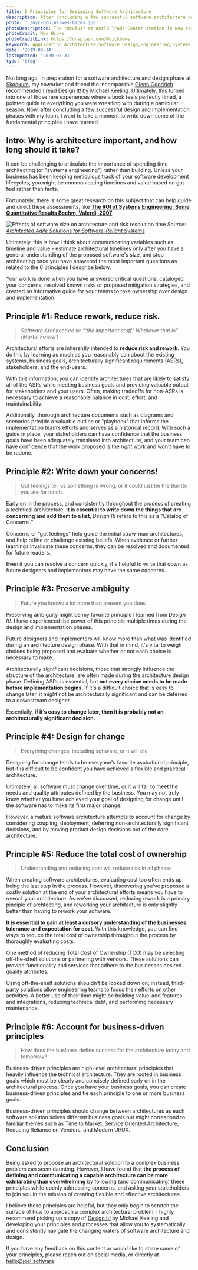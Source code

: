 ```yaml
---
title: 6 Principles for Designing Software Architecture
description: After concluding a few successful software architecture design and implementation phases, I want to take a moment to write down some of the principles I have learned, and how they can simplify the architectural design process.
photo: './nyc-oculus-wes-hicks.jpg'
photoDescription: The "Oculus" at World Trade Center station in New York City
photoCredit: Wes Hicks
photoCreditLink: https://unsplash.com/@sickhews
keywords: Application Architecture,Software Design,Engineering,Systems Engineering,ROI,Service Oriented,Principled Developer,Pragmatic Design,Software Lifecycle
date: '2019-09-14'
lastUpdated: '2020-07-31'
type: 'blog'
---
```


Not long ago, in preparation for a software architecture and design phase at [Skookum](https://skookum.com), my coworker and friend the incomparable [Glenn Goodrich](https://twitter.com/ruprict) recommended I read [Design It!](https://www.oreilly.com/library/view/design-it/9781680502923/) by Michael Keeling. Ultimately, this turned into one of those rare experiences where a book feels perfectly timed, a pointed guide to everything you were wrestling with during a particular season. Now, after concluding a few successful design and implementation phases with my team, I want to take a moment to write down some of the fundamental principles I have learned.

## Intro: Why is architecture important, and how long should it take?

It can be challenging to articulate the importance of spending time architecting (or "systems engineering") rather than building. Unless your business has been keeping meticulous track of your software development lifecycles, you might be communicating timelines and value based on gut feel rather than facts.

Fortunately, there is some great research on this subject that can help guide and direct these assessments, like [**The ROI of Systems Engineering: Some Quantitative Results
Boehm, Valerdi, 2007**](https://www.researchgate.net/publication/224579114_The_ROI_of_Systems_Engineering_Some_Quantitative_Results).

<p></p>

![Effects of software size on architecture and risk resolution time](https://d3i71xaburhd42.cloudfront.net/499a3c608498d907ba479b62641e676f82cbb833/7-Figure5-1.png)
_Source: [Architected Agile Solutions for Software-Reliant Systems](https://www.semanticscholar.org/paper/Architected-Agile-Solutions-for-Software-Reliant-Boehm-Lane/499a3c608498d907ba479b62641e676f82cbb833)_

<p></p>

Ultimately, this is how I think about communicating variables such as timeline and value - estimate architectural timelines only after you have a general understanding of the proposed software's size, and stop architecting once you have answered the most important questions as related to the 6 principles I describe below.

Your work is done when you have answered critical questions, cataloged your concerns, resolved known risks or proposed mitigation strategies, and created an informative guide for your teams to take ownership over design and implementation.

## Principle #1: Reduce rework, reduce risk.

> _Software Architecture is: “‘the important stuff.' Whatever that is” (Martin Fowler)_

Architectural efforts are inherently intended to **reduce risk and rework**. You do this by learning as much as you reasonably can about the existing systems, business goals, architecturally significant requirements (ASRs), stakeholders, and the end-users.

With this information, you can identify architectures that are likely to satisfy all of the ASRs while meeting business goals and providing valuable output for stakeholders and your users. Often, making tradeoffs for non-ASRs is necessary to achieve a reasonable balance in cost, effort, and maintainability.

Additionally, thorough architecture documents such as diagrams and scenarios provide a valuable outline or "playbook" that informs the implementation team’s efforts and serves as a historical record. With such a guide in place, your stakeholders can have confidence that the business goals have been adequately translated into architecture, and your team can have confidence that the work proposed is the _right_ work and won't have to be redone.

## Principle #2: Write down your concerns!

> Gut feelings tell us something is wrong, or it could just be the Burrito you ate for lunch.

Early on in the process, and consistently throughout the process of creating a technical architecture, **it is essential to write down the things that are concerning and add them to a list**, _Design It!_ refers to this as a "Catalog of Concerns."

Concerns or “gut feelings” help guide the initial straw-man architectures, and help refine or challenge existing beliefs. When evidence or further learnings invalidate these concerns, they can be resolved and documented for future readers.

Even if you can resolve a concern quickly, it's helpful to write that down as future designers and implementors may have the same concerns.

## Principle #3: Preserve ambiguity

> Future you knows a lot more than present you does

Preserving ambiguity might be my favorite principle I learned from _Design It!_. I have experienced the power of this principle multiple times during the design and implementation phases.

Future designers and implementers will know more than what was identified during an architecture design phase. With that in mind, it's vital to weigh choices being proposed and evaluate whether or not each choice is necessary to make.

Architecturally significant decisions, those that strongly influence the structure of the architecture, are often made during the architecture design phase. Defining ASRs is essential, but **not every choice needs to be made before implementation begins**. If it's a difficult choice that is easy to change later, it might not be architecturally significant and can be deferred to a downstream designer.

Essentially, **if it’s easy to change later, then it is probably not an architecturally significant decision.**

## Principle #4: Design for change

> Everything changes, including software, or it will die

Designing for change tends to be everyone's favorite aspirational principle, but it is difficult to be confident you have achieved a flexible and practical architecture.

Ultimately, all software must change over time, or it will fail to meet the needs and quality attributes defined by the business. You may not truly know whether you have achieved your goal of designing for change until the software has to make its first major change.

However, a mature software architecture attempts to account for change by considering coupling, deployment, deferring non-architecturally significant decisions, and by moving product design decisions out of the core architecture.

## Principle #5: Reduce the total cost of ownership

> Understanding and reducing cost will reduce risk in all phases

When creating software architectures, evaluating cost too often ends up being the last step in the process. However, discovering you've proposed a costly solution at the end of your architectural efforts means you have to _rework_ your architecture. As we've discussed, reducing rework is a primary pinciple of archtecting, and reworking your architecture is only slightly better than having to rework your software.

**It is essential to gain at least a cursory understanding of the businesses tolerance and expectation for cost**. With this knowledge, you can find ways to reduce the total cost of ownership throughout the process by thoroughly evaluating costs.

One method of reducing Total Cost of Ownership (TCO) may be selecting off-the-shelf solutions or partnering with vendors. These solutions can provide functionality and services that adhere to the businesses desired quality attributes.

Using off-the-shelf solutions shouldn't be looked down on; instead, third-party solutions allow engineering teams to focus their efforts on other activities. A better use of their time might be building value-add features and integrations, reducing technical debt, and performing necessary maintenance.

## Principle #6: Account for business-driven principles

> How does the business define success for the architecture today and tomorrow?

Business-driven principles are high-level architectural principles that heavily influence the technical architecture. They are rooted in business goals which must be clearly and concisely defined early on in the architectural process. Once you have your business goals, you can create business-driven principles and tie each principle to one or more business goals.

Business-driven principles should change between architectures as each software solution solves different business goals but might correspond to familiar themes such as Time to Market, Service Oriented Architecture, Reducing Reliance on Vendors, and Modern UI/UX.

## Conclusion

Being asked to propose an architectural solution to a complex business problem can seem daunting. However, I have found that **the process of defining and communicating a capable architecture can be more exhilarating than overwhelming** by following (and communicating) these principles while openly addressing concerns, and asking your stakeholders to join you in the mission of creating flexible and effective architectures.

I believe these principles are helpful, but they only begin to scratch the surface of how to approach a complex architectural problem. I highly recommend picking up a copy of [Design It!](https://www.oreilly.com/library/view/design-it/9781680502923/) by Michael Keeling and developing your principles and processes that allow you to systematically and consistently navigate the changing waters of software architecture and design.

If you have any feedback on this content or would like to share some of your principles, please reach out on social media, or directly at [hello@joel.software](mailto:hello@joel.software)
